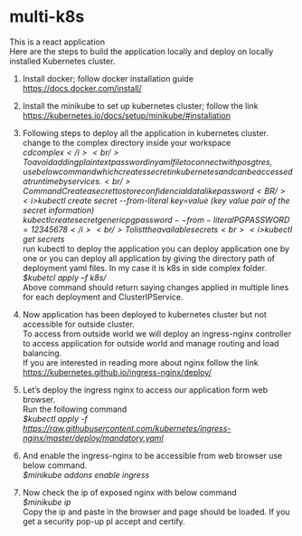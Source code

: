 # multi-k8s
This is a react application
<br/>Here are the steps to build the application locally and deploy on locally installed Kubernetes cluster. 
1. Install docker; follow docker installation guide https://docs.docker.com/install/
2. Install the minikube to set up kubernetes cluster; follow the link https://kubernetes.io/docs/setup/minikube/#installation
3. Following steps to deploy all the application in kubernetes cluster.
  <br/>change to the complex directory inside your workspace
  <br/><i>$cd complex</i>
  <br/> To avoid adding plain text password in yaml file to connect with posgtres, use below command which creates secret in kubernetes and can be accessed at run time by services.
 <br/>Command Create a secret to store confidencial data like password
 <BR/><i>$kubectl create secret <type-of-secret> <secret-name> --from-literal key=value (key value pair of the secret information)</i>
  <br/><i>$kubectl create secret generic pgpassword --from-literal PGPASSWORD=12345678</i>
  <br/>To list the available secrets
  <br><i>$kubectl get secrets</i>
  <br/>run kubectl to deploy the application you can deploy application one by one or you can deploy all application by giving the directory path of deployment yaml files. In my case it is k8s in side complex folder.
  <br/><i>$kubetcl apply –f  k8s/</i>
  <br/>Above command should return saying changes applied in multiple lines for each deployment and ClusterIPService.
4. Now application has been deployed to kubernetes cluster but not accessible for outside cluster. 
  <br/>To access from outside world we will   deploy an ingress-nginx controller to access application for outside world and manage routing and load balancing. 
  <br/>If you are interested in reading more about nginx follow the link https://kubernetes.github.io/ingress-nginx/deploy/
5. Let’s deploy the ingress nginx to access our application form web browser.
  <br/>Run the following command 
  <br><i>$kubectl apply -f https://raw.githubusercontent.com/kubernetes/ingress-nginx/master/deploy/mandatory.yaml</i>
  
6. And enable the ingress-nginx to be accessible from web browser use below command.
  <br/><i>$minikube addons enable ingress</i>

7. Now check the ip of exposed nginx with below command
  <br/><i>$minikube ip </i>
  <br/>Copy the ip and paste in the browser and page should be loaded. If you get a security pop-up pl accept and certify.

